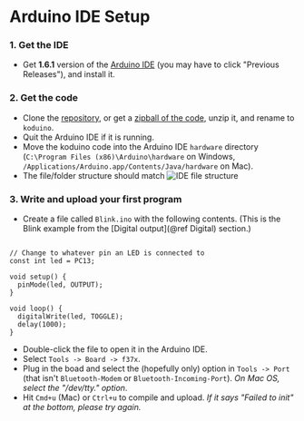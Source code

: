 
# Arduino IDE Setup

### 1. Get the IDE

* Get **1.6.1** version of the [Arduino IDE](http://arduino.cc/en/Main/Software) (you may have to click "Previous Releases"), and install it.

### 2. Get the code

* Clone the [repository](https://github.com/avikde/koduino), or get a [zipball of the code](http://github.com/avikde/koduino/zipball/master/), unzip it, and rename to `koduino`.
* Quit the Arduino IDE if it is running.
* Move the koduino code into the Arduino IDE `hardware` directory (`C:\Program Files (x86)\Arduino\hardware` on Windows, `/Applications/Arduino.app/Contents/Java/hardware` on Mac).
* The file/folder structure should match
![IDE file structure](../ide_file_structure.png "IDE file structure")

### 3. Write and upload your first program

* Create a file called `Blink.ino` with the following contents. (This is the Blink example from the [Digital output](@ref Digital) section.)

~~~{.cpp}

// Change to whatever pin an LED is connected to
const int led = PC13;

void setup() {
  pinMode(led, OUTPUT);
}

void loop() {
  digitalWrite(led, TOGGLE);
  delay(1000);
}

~~~

* Double-click the file to open it in the Arduino IDE.
* Select `Tools -> Board -> f37x`.
* Plug in the boad and select the (hopefully only) option in `Tools -> Port` (that isn't `Bluetooth-Modem` or `Bluetooth-Incoming-Port`). *On Mac OS, select the "/dev/tty." option*.
* Hit `Cmd+u` (Mac) or `Ctrl+u` to compile and upload. *If it says "Failed to init" at the bottom, please try again.*